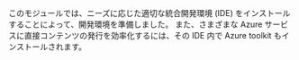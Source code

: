 このモジュールでは、ニーズに応じた適切な統合開発環境 (IDE) をインストールすることによって、開発環境を準備しました。 また、さまざまな Azure サービスに直接コンテンツの発行を効率化するには、その IDE 内で Azure toolkit もインストールされます。
